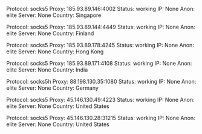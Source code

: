 Protocol: socks5
Proxy: 185.93.89.146:4002
Status: working
IP: None
Anon: elite
Server: None
Country: Singapore

Protocol: socks5
Proxy: 185.93.89.144:4449
Status: working
IP: None
Anon: elite
Server: None
Country: Finland

Protocol: socks5
Proxy: 185.93.89.178:4245
Status: working
IP: None
Anon: elite
Server: None
Country: Hong Kong

Protocol: socks5
Proxy: 185.93.89.171:4108
Status: working
IP: None
Anon: elite
Server: None
Country: India

Protocol: socks5h
Proxy: 88.198.130.35:1080
Status: working
IP: None
Anon: elite
Server: None
Country: Germany

Protocol: socks5
Proxy: 45.146.130.49:4223
Status: working
IP: None
Anon: elite
Server: None
Country: United States

Protocol: socks5
Proxy: 45.146.130.28:31215
Status: working
IP: None
Anon: elite
Server: None
Country: United States

